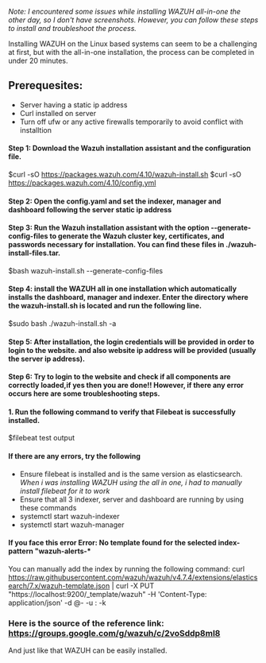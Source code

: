 *Note: I encountered some issues while installing WAZUH all-in-one the other day, so I don't have screenshots. However, you can follow these steps to install and troubleshoot the process.* 

Installing WAZUH on the Linux based systems can seem to be a challenging at first, but with the all-in-one installation, the process can be completed in under 20 minutes.


## Prerequesites: 
- Server having a static ip address
- Curl installed on server
- Turn off ufw or any active firewalls temporarily to avoid conflict with installtion

#### Step 1: Download the Wazuh installation assistant and the configuration file.
$curl -sO https://packages.wazuh.com/4.10/wazuh-install.sh
$curl -sO https://packages.wazuh.com/4.10/config.yml


#### Step 2: Open the config.yaml and set the indexer, manager and dashboard <ip-address> following the server static ip address

#### Step 3: Run the Wazuh installation assistant with the option --generate-config-files to generate the Wazuh cluster key, certificates, and passwords necessary for installation. You can find these files in ./wazuh-install-files.tar.

$bash wazuh-install.sh --generate-config-files

#### Step 4: install the WAZUH all in one installation which automatically installs the dashboard, manager and indexer. Enter the directory where the wazuh-install.sh is located and run the following line.

$sudo bash ./wazuh-install.sh -a

#### Step 5: After installation, the login credentials will be provided in order to login to the website. and also website ip address will be provided (usually the server ip address). 

#### Step 6: Try to login to the website and check if all components are correctly loaded,if yes then you are done!! However, if there any error occurs here are some troubleshooting steps.

#### 1. Run the following command to verify that Filebeat is successfully installed. 
$filebeat test output

#### If there are any errors, try the following
- Ensure filebeat is installed and is the same version as elasticsearch. *When i was installing WAZUH using the all in one, i had to manually install filebeat for it to work*
- Ensure that all 3 indexer, server and dashboard are running by using these commands
- systemctl start wazuh-indexer
- systemctl start wazuh-manager

#### If you face this error Error: No template found for the selected index-pattern "wazuh-alerts-*
You can  manually add the index by running the following command:
curl https://raw.githubusercontent.com/wazuh/wazuh/v4.7.4/extensions/elasticsearch/7.x/wazuh-template.json | curl -X PUT "https://localhost:9200/_template/wazuh" -H 'Content-Type: application/json' -d @- -u <user>:<password> -k  

### Here is the source of the reference link: https://groups.google.com/g/wazuh/c/2voSddp8ml8

And just like that WAZUH can be easily installed. 






